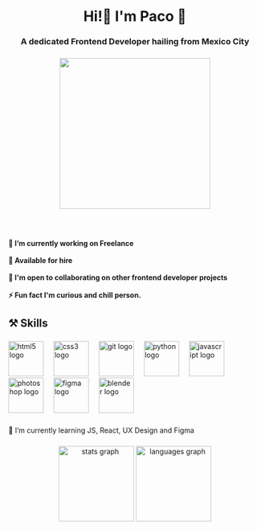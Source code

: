 <h1 align="center">Hi!👋 I'm Paco 🌊</h1>

###

<h3 align="center">A dedicated Frontend Developer hailing from Mexico City</h3>

###

<div align="center">
  <img height="300" src="https://media0.giphy.com/media/v1.Y2lkPTc5MGI3NjExcGdmMXJ4Y2g1a2pzMnM2aW80ZnN2ZG01ZTFoYXNiYm1qMDRla2ZpOSZlcD12MV9pbnRlcm5hbF9naWZfYnlfaWQmY3Q9Zw/CrFLL3CnRpw5ddlBMm/giphy.webp"  />
</div>

###

<br clear="both">

<h4 align="left">🔭 I’m currently working on Freelance<br><br>🚀 Available for hire<br><br>    💬 I'm open to collaborating on other frontend developer projects<br><br>    ⚡ Fun fact I'm curious and chill person.</h4>

###

<h2 align="left">⚒️ Skills</h2>

###

<div align="left">
  <img src="https://cdn.jsdelivr.net/gh/devicons/devicon/icons/html5/html5-original.svg" height="70" alt="html5 logo"  />
  <img width="12" />
  <img src="https://cdn.jsdelivr.net/gh/devicons/devicon/icons/css3/css3-original.svg" height="70" alt="css3 logo"  />
  <img width="12" />
  <img src="https://cdn.jsdelivr.net/gh/devicons/devicon/icons/git/git-original.svg" height="70" alt="git logo"  />
  <img width="12" />
  <img src="https://cdn.jsdelivr.net/gh/devicons/devicon/icons/python/python-original.svg" height="70" alt="python logo"  />
  <img width="12" />
  <img src="https://cdn.jsdelivr.net/gh/devicons/devicon/icons/javascript/javascript-original.svg" height="70" alt="javascript logo"  />
  <img width="12" />
  <img src="https://cdn.jsdelivr.net/gh/devicons/devicon/icons/photoshop/photoshop-plain.svg" height="70" alt="photoshop logo"  />
  <img width="12" />
  <img src="https://cdn.jsdelivr.net/gh/devicons/devicon/icons/figma/figma-original.svg" height="70" alt="figma logo"  />
  <img width="12" />
  <img src="https://cdn.jsdelivr.net/gh/devicons/devicon/icons/blender/blender-original.svg" height="70" alt="blender logo"  />
</div>

###

<p align="left">🌱 I’m currently learning JS, React, UX Design and Figma</p>

###

<div align="center">
  <img src="https://github-readme-stats.vercel.app/api?username=garpaks&hide_title=false&hide_rank=false&show_icons=true&include_all_commits=true&count_private=true&disable_animations=false&theme=dracula&locale=en&hide_border=false" height="150" alt="stats graph"  />
  <img src="https://github-readme-stats.vercel.app/api/top-langs?username=garpaks&locale=en&hide_title=false&layout=compact&card_width=320&langs_count=5&theme=dracula&hide_border=false" height="150" alt="languages graph"  />
</div>

###
